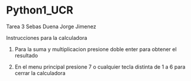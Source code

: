# Python1_UCR
Tarea 3 
Sebas Duena
Jorge Jimenez

Instrucciones para la calculadora

1) Para la suma y multiplicacion presione doble enter para obtener el resultado 

2) En el menu principal presione 7 o cualquier tecla distinta de 1 a 6 para cerrar la calculadora